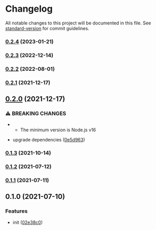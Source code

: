 # Changelog

All notable changes to this project will be documented in this file. See [standard-version](https://github.com/conventional-changelog/standard-version) for commit guidelines.

### [0.2.4](https://github.com/BlackGlory/extra-sitemap/compare/v0.2.3...v0.2.4) (2023-01-21)

### [0.2.3](https://github.com/BlackGlory/extra-sitemap/compare/v0.2.2...v0.2.3) (2022-12-14)

### [0.2.2](https://github.com/BlackGlory/extra-sitemap/compare/v0.2.1...v0.2.2) (2022-08-01)

### [0.2.1](https://github.com/BlackGlory/extra-sitemap/compare/v0.2.0...v0.2.1) (2021-12-17)

## [0.2.0](https://github.com/BlackGlory/extra-sitemap/compare/v0.1.3...v0.2.0) (2021-12-17)


### ⚠ BREAKING CHANGES

* - The minimum version is Node.js v16

* upgrade dependencies ([0e5d963](https://github.com/BlackGlory/extra-sitemap/commit/0e5d963dc09aa4d3cb7118f756176a59ef08bc64))

### [0.1.3](https://github.com/BlackGlory/extra-sitemap/compare/v0.1.2...v0.1.3) (2021-10-14)

### [0.1.2](https://github.com/BlackGlory/extra-sitemap/compare/v0.1.1...v0.1.2) (2021-07-12)

### [0.1.1](https://github.com/BlackGlory/extra-sitemap/compare/v0.1.0...v0.1.1) (2021-07-11)

## 0.1.0 (2021-07-10)


### Features

* init ([02e38c0](https://github.com/BlackGlory/extra-sitemap/commit/02e38c00fd634fa04e990bdb042649f44db2b37e))

